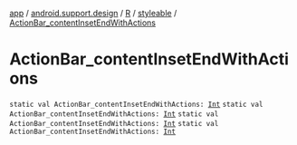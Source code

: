 [app](../../../index.md) / [android.support.design](../../index.md) / [R](../index.md) / [styleable](index.md) / [ActionBar_contentInsetEndWithActions](.)

# ActionBar_contentInsetEndWithActions

`static val ActionBar_contentInsetEndWithActions: `[`Int`](https://kotlinlang.org/api/latest/jvm/stdlib/kotlin/-int/index.html)
`static val ActionBar_contentInsetEndWithActions: `[`Int`](https://kotlinlang.org/api/latest/jvm/stdlib/kotlin/-int/index.html)
`static val ActionBar_contentInsetEndWithActions: `[`Int`](https://kotlinlang.org/api/latest/jvm/stdlib/kotlin/-int/index.html)
`static val ActionBar_contentInsetEndWithActions: `[`Int`](https://kotlinlang.org/api/latest/jvm/stdlib/kotlin/-int/index.html)